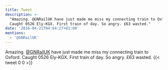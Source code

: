 ```yaml
---
title: Tweet
description: >-
  "Amazing. @GNRailUK have just made me miss my connecting train to Oxford.
  Caught 0526 Ely-KGX. First train of day. So angry. £63 wasted."
date: '2016-04-21T04:04:27+01:00'
mentions:
  - '@GNRailUK'
---
```

Amazing. [@GNRailUK](https://twitter.com/@GNRailUK) have just made me miss my connecting train to Oxford. Caught 0526 Ely-KGX. First train of day. So angry. £63 wasted.
      {{< tweet 0 0 >}}
    
